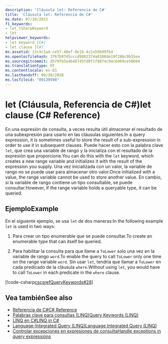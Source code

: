 ```yaml
---
description: 'Cláusula let: Referencia de C#'
title: 'Cláusula let: Referencia de C#'
ms.date: 07/20/2015
f1_keywords:
- let_CSharpKeyword
- let
helpviewer_keywords:
- let keyword [C#]
- let clause [C#]
ms.assetid: 13c9c1a4-ce57-48ef-8e1b-4c2a59b99fb4
ms.openlocfilehash: 3767b9745cccd9802374a8100de19f286c9b55ea
ms.sourcegitcommit: d579fb5e4b46745fd0f1f8874c94c6469ce58604
ms.translationtype: HT
ms.contentlocale: es-ES
ms.lasthandoff: 08/30/2020
ms.locfileid: "89139598"
---
```

# <a name="let-clause-c-reference"></a><span data-ttu-id="24f5e-103">let (Cláusula, Referencia de C#)</span><span class="sxs-lookup"><span data-stu-id="24f5e-103">let clause (C# Reference)</span></span>

<span data-ttu-id="24f5e-104">En una expresión de consulta, a veces resulta útil almacenar el resultado de una subexpresión para usarlo en las cláusulas siguientes.</span><span class="sxs-lookup"><span data-stu-id="24f5e-104">In a query expression, it is sometimes useful to store the result of a sub-expression in order to use it in subsequent clauses.</span></span> <span data-ttu-id="24f5e-105">Puede hacer esto con la palabra clave `let`, que crea una variable de rango y la inicializa con el resultado de la expresión que proporcione.</span><span class="sxs-lookup"><span data-stu-id="24f5e-105">You can do this with the `let` keyword, which creates a new range variable and initializes it with the result of the expression you supply.</span></span> <span data-ttu-id="24f5e-106">Una vez inicializada con un valor, la variable de rango no se puede usar para almacenar otro valor.</span><span class="sxs-lookup"><span data-stu-id="24f5e-106">Once initialized with a value, the range variable cannot be used to store another value.</span></span> <span data-ttu-id="24f5e-107">En cambio, si la variable de rango contiene un tipo consultable, se puede consultar.</span><span class="sxs-lookup"><span data-stu-id="24f5e-107">However, if the range variable holds a queryable type, it can be queried.</span></span>

## <a name="example"></a><span data-ttu-id="24f5e-108">Ejemplo</span><span class="sxs-lookup"><span data-stu-id="24f5e-108">Example</span></span>

<span data-ttu-id="24f5e-109">En el siguiente ejemplo, se usa `let` de dos maneras:</span><span class="sxs-lookup"><span data-stu-id="24f5e-109">In the following example `let` is used in two ways:</span></span>

1. <span data-ttu-id="24f5e-110">Para crear un tipo enumerable que se puede consultar.</span><span class="sxs-lookup"><span data-stu-id="24f5e-110">To create an enumerable type that can itself be queried.</span></span>

2. <span data-ttu-id="24f5e-111">Para habilitar la consulta para que llame a `ToLower` solo una vez en la variable de rango `word`.</span><span class="sxs-lookup"><span data-stu-id="24f5e-111">To enable the query to call `ToLower` only one time on the range variable `word`.</span></span> <span data-ttu-id="24f5e-112">Sin usar `let`, tendría que llamar a `ToLower` en cada predicado de la cláusula `where`.</span><span class="sxs-lookup"><span data-stu-id="24f5e-112">Without using `let`, you would have to call `ToLower` in each predicate in the `where` clause.</span></span>

[!code-csharp[cscsrefQueryKeywords#28](~/samples/snippets/csharp/VS_Snippets_VBCSharp/CsCsrefQueryKeywords/CS/Let.cs#28)]

## <a name="see-also"></a><span data-ttu-id="24f5e-113">Vea también</span><span class="sxs-lookup"><span data-stu-id="24f5e-113">See also</span></span>

- [<span data-ttu-id="24f5e-114">Referencia de C#</span><span class="sxs-lookup"><span data-stu-id="24f5e-114">C# Reference</span></span>](../index.md)
- [<span data-ttu-id="24f5e-115">Palabras clave para consultas (LINQ)</span><span class="sxs-lookup"><span data-stu-id="24f5e-115">Query Keywords (LINQ)</span></span>](query-keywords.md)
- [<span data-ttu-id="24f5e-116">LINQ en C#</span><span class="sxs-lookup"><span data-stu-id="24f5e-116">LINQ in C#</span></span>](../../linq/index.md)
- [<span data-ttu-id="24f5e-117">Language-Integrated Query (LINQ)</span><span class="sxs-lookup"><span data-stu-id="24f5e-117">Language Integrated Query (LINQ)</span></span>](../../programming-guide/concepts/linq/index.md)
- [<span data-ttu-id="24f5e-118">Controlar excepciones en expresiones de consulta</span><span class="sxs-lookup"><span data-stu-id="24f5e-118">Handle exceptions in query expressions</span></span>](../../linq/handle-exceptions-in-query-expressions.md)
